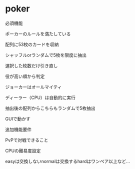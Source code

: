 # poker
必須機能

ポーカーのルールを満たしている

配列に53枚のカードを収納

シャッフルorランダムで5枚を限度に抽出

選択した枚数だけ引き直し

役が高い順から判定

ジョーカーはオールマイティ

ディーラー（CPU）は自動的に実行

抽出後の配列からこちらもランダムで5枚抽出

GUIで動かす　　　　

追加機能要件

PvPで対戦できること

CPUの難易度設定

easyは交換しないnormalは交換するhardはワンペア以上など…